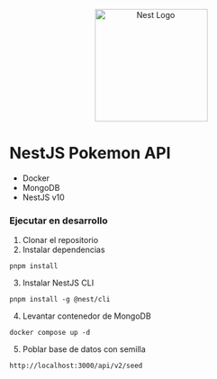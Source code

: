 <p align="center">
  <a href="http://nestjs.com/" target="blank"><img src="https://nestjs.com/img/logo-small.svg" width="200" alt="Nest Logo" /></a>
</p>

# NestJS Pokemon API

- Docker
- MongoDB
- NestJS v10

### Ejecutar en desarrollo

1. Clonar el repositorio
2. Instalar dependencias

```
pnpm install
```

3. Instalar NestJS CLI

```
pnpm install -g @nest/cli
```

4. Levantar contenedor de MongoDB

```
docker compose up -d
```

5. Poblar base de datos con semilla

```
http://localhost:3000/api/v2/seed
```
